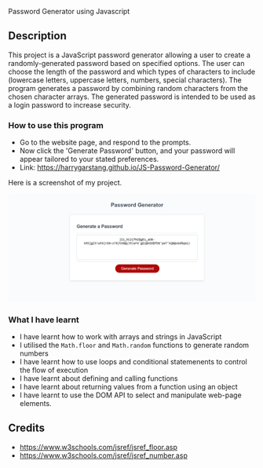  Password Generator using Javascript 

## Description 
This project is a JavaScript password generator allowing a user to create a randomly-generated password based on specified options. The user can choose the length of the password and which types of characters to include (lowercase letters, uppercase letters, numbers, special characters). The program generates a password by combining random characters from the chosen character arrays. The generated password is intended to be used as a login password to increase security.

### How to use this program

* Go to the website page, and respond to the prompts. 
* Now click the 'Generate Password' button, and your password will appear tailored to your stated preferences. 
* Link: https://harrygarstang.github.io/JS-Password-Generator/

Here is a screenshot of my project. 

![Image of Password Generator ](./assets/Project-Image.png)


### What I have learnt 

* I have learnt how to work with arrays and strings in JavaScript
* I utilised the `Math.floor` and `Math.random` functions to generate random numbers
* I have learnt how to use loops and conditional statemenents to control the flow of execution 
* I have learnt about defining and calling functions 
* I have learnt about returning values from a function using an object 
* I have learnt to use the DOM API to select and manipulate web-page elements. 


## Credits 

* https://www.w3schools.com/jsref/jsref_floor.asp
* https://www.w3schools.com/jsref/jsref_number.asp
